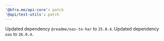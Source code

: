 ```yaml
---
'@bfra.me/api-core': patch
'@api/test-utils': patch
---
```


Updated dependency `@readme/oas-to-har` to `25.0.4`.
Updated dependency `oas` to `26.0.4`.
